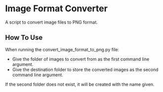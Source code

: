 # Image Format Converter
A script to convert image files to PNG format.

## How To Use  
When running the convert_image_format_to_png.py file:  
- Give the folder of images to convert from as the first command line argument.
- Give the destination folder to store the converted images as the second command line argument.

If the second folder does not exist, it will be created with the name given.